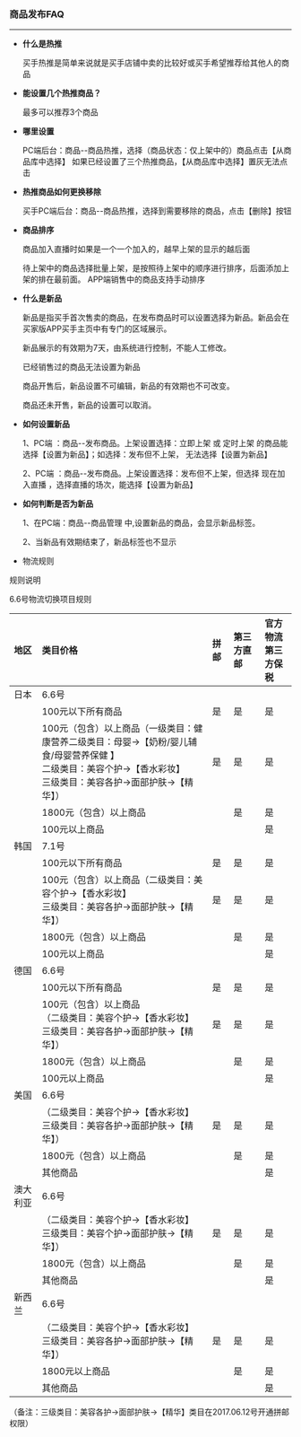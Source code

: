 ### 商品发布FAQ

---

* **什么是热推**

  买手热推是简单来说就是买手店铺中卖的比较好或买手希望推荐给其他人的商品

* **能设置几个热推商品？**

  最多可以推荐3个商品

* **哪里设置**

  PC端后台：商品--商品热推，选择（商品状态：仅上架中的）商品点击【从商品库中选择】 如果已经设置了三个热推商品，【从商品库中选择】置灰无法点击

* **热推商品如何更换移除**

  买手PC端后台：商品--商品热推，选择到需要移除的商品，点击【删除】按钮

* **商品排序**

  商品加入直播时如果是一个一个加入的，越早上架的显示的越后面

  待上架中的商品选择批量上架，是按照待上架中的顺序进行排序，后面添加上架的排在最前面。 APP端销售中的商品支持手动排序

* **什么是新品**

  新品是指买手首次售卖的商品，在发布商品时可以设置选择为新品。新品会在买家版APP买手主页中有专门的区域展示。

  新品展示的有效期为7天，由系统进行控制，不能人工修改。

  已经销售过的商品无法设置为新品

  商品开售后，新品设置不可编辑，新品的有效期也不可改变。

  商品还未开售，新品的设置可以取消。

* **如何设置新品**

  1、PC端 ：商品--发布商品。上架设置选择：立即上架 或 定时上架 的商品能选择【设置为新品】；如选择：发布但不上架， 无法选择【设置为新品】

  2、PC端 ：商品--发布商品。上架设置选择：发布但不上架，但选择 现在加入直播 ，选择直播的场次，能选择【设置为新品】

* **如何判断是否为新品**

  1、在PC端：商品--商品管理 中,设置新品的商品，会显示新品标签。

  2、当新品有效期结束了，新品标签也不显示

* 物流规则

规则说明

6.6号物流切换项目规则

| 地区 | 类目价格 | 拼邮 | 第三方直邮 | 官方物流<br>第三方保税 |
| :--- | :--- | :--- | :--- | :--- |
| 日本 | 6.6号 |  |  |  |
|  | 100元以下所有商品 | 是 | 是 | 是 |
|  | 100元（包含）以上商品（一级类目：健康营养二级类目：母婴-&gt;【奶粉/婴儿辅食/母婴营养保健 】<br>二级类目：美容个护-&gt;【香水彩妆】<br>三级类目：美容各护-&gt;面部护肤-&gt;【精华】） | 是 | 是 | 是 |
|  | 1800元（包含）以上商品 |  | 是 | 是 |
|  | 100元以上商品 |  |  | 是 |
| 韩国 | 7.1号 |  |  |  |
|  | 100元以下所有商品 | 是 | 是 | 是 |
|  | 100元（包含）以上商品（二级类目：美容个护-&gt;【香水彩妆】<br>三级类目：美容各护-&gt;面部护肤-&gt;【精华】） | 是 | 是 | 是 |
|  | 1800元（包含）以上商品 |  | 是 | 是 |
|  | 100元以上商品 |  |  | 是 |
| 德国 | 6.6号 |  |  |  |
|  | 100元以下所有商品 | 是 | 是 | 是 |
|  | 100元（包含）以上商品<br>（二级类目：美容个护-&gt;【香水彩妆】<br>三级类目：美容各护-&gt;面部护肤-&gt;【精华】） | 是 | 是 | 是 |
|  | 1800元（包含）以上商品 |  | 是 | 是 |
|  | 100元以上商品 |  |  | 是 |
| 美国 | 6.6号 |  |  |  |
|  | （二级类目：美容个护-&gt;【香水彩妆】<br>三级类目：美容各护-&gt;面部护肤-&gt;【精华】） | 是 | 是 | 是 |
|  | 1800元（包含）以上商品 |  | 是 | 是 |
|  | 其他商品 |  |  | 是 |
| 澳大利亚 | 6.6号 |  |  |  |
|  | （二级类目：美容个护-&gt;【香水彩妆】<br>三级类目：美容个护-&gt;面部护肤-&gt;【精华】） | 是 | 是 | 是 |
|  | 1800元（包含）以上商品 |  | 是 | 是 |
|  | 其他商品 |  |  | 是 |
| 新西兰 | 6.6号 |  |  |  |
|  | （二级类目：美容个护-&gt;【香水彩妆】<br>三级类目：美容各护-&gt;面部护肤-&gt;【精华】） | 是 | 是 | 是 |
|  | 1800元以上商品 |  | 是 | 是 |
|  | 其他商品 |  |  | 是 |

（备注：三级类目：美容各护-&gt;面部护肤-&gt;【精华】类目在2017.06.12号开通拼邮权限）

